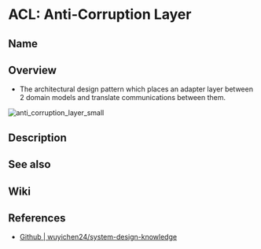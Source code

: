 # ACL: Anti-Corruption Layer

## Name

## Overview
- The architectural design pattern which places an adapter layer between 2 domain models and translate communications between them.

![anti_corruption_layer_small](https://user-images.githubusercontent.com/8989447/198062591-7d115c19-a9a6-4e41-804c-3104b2783638.png)

## Description

## See also

## Wiki

## References
- [Github | wuyichen24/system-design-knowledge](https://github.com/wuyichen24/system-design-knowledge/blob/master/patterns/legacy_system_patterns/Anti_Corruption_Layer.md)
